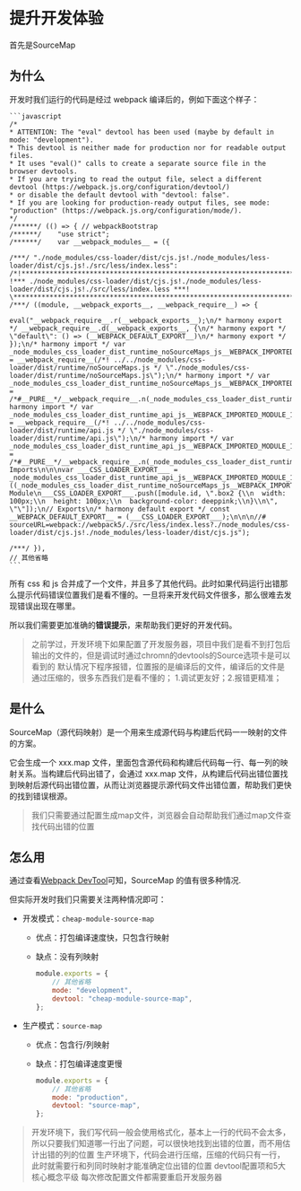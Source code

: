 # 提升开发体验

首先是SourceMap

## 为什么

开发时我们运行的代码是经过 webpack 编译后的，例如下面这个样子：

    ```javascript
    /*
    * ATTENTION: The "eval" devtool has been used (maybe by default in mode: "development").
    * This devtool is neither made for production nor for readable output files.
    * It uses "eval()" calls to create a separate source file in the browser devtools.
    * If you are trying to read the output file, select a different devtool (https://webpack.js.org/configuration/devtool/)
    * or disable the default devtool with "devtool: false".
    * If you are looking for production-ready output files, see mode: "production" (https://webpack.js.org/configuration/mode/).
    */
    /******/ (() => { // webpackBootstrap
    /******/ 	"use strict";
    /******/ 	var __webpack_modules__ = ({

    /***/ "./node_modules/css-loader/dist/cjs.js!./node_modules/less-loader/dist/cjs.js!./src/less/index.less":
    /*!**********************************************************************************************************!*\
    !*** ./node_modules/css-loader/dist/cjs.js!./node_modules/less-loader/dist/cjs.js!./src/less/index.less ***!
    \**********************************************************************************************************/
    /***/ ((module, __webpack_exports__, __webpack_require__) => {

    eval("__webpack_require__.r(__webpack_exports__);\n/* harmony export */ __webpack_require__.d(__webpack_exports__, {\n/* harmony export */   \"default\": () => (__WEBPACK_DEFAULT_EXPORT__)\n/* harmony export */ });\n/* harmony import */ var _node_modules_css_loader_dist_runtime_noSourceMaps_js__WEBPACK_IMPORTED_MODULE_0__ = __webpack_require__(/*! ../../node_modules/css-loader/dist/runtime/noSourceMaps.js */ \"./node_modules/css-loader/dist/runtime/noSourceMaps.js\");\n/* harmony import */ var _node_modules_css_loader_dist_runtime_noSourceMaps_js__WEBPACK_IMPORTED_MODULE_0___default = /*#__PURE__*/__webpack_require__.n(_node_modules_css_loader_dist_runtime_noSourceMaps_js__WEBPACK_IMPORTED_MODULE_0__);\n/* harmony import */ var _node_modules_css_loader_dist_runtime_api_js__WEBPACK_IMPORTED_MODULE_1__ = __webpack_require__(/*! ../../node_modules/css-loader/dist/runtime/api.js */ \"./node_modules/css-loader/dist/runtime/api.js\");\n/* harmony import */ var _node_modules_css_loader_dist_runtime_api_js__WEBPACK_IMPORTED_MODULE_1___default = /*#__PURE__*/__webpack_require__.n(_node_modules_css_loader_dist_runtime_api_js__WEBPACK_IMPORTED_MODULE_1__);\n// Imports\n\n\nvar ___CSS_LOADER_EXPORT___ = _node_modules_css_loader_dist_runtime_api_js__WEBPACK_IMPORTED_MODULE_1___default()((_node_modules_css_loader_dist_runtime_noSourceMaps_js__WEBPACK_IMPORTED_MODULE_0___default()));\n// Module\n___CSS_LOADER_EXPORT___.push([module.id, \".box2 {\\n  width: 100px;\\n  height: 100px;\\n  background-color: deeppink;\\n}\\n\", \"\"]);\n// Exports\n/* harmony default export */ const __WEBPACK_DEFAULT_EXPORT__ = (___CSS_LOADER_EXPORT___);\n\n\n//# sourceURL=webpack://webpack5/./src/less/index.less?./node_modules/css-loader/dist/cjs.js!./node_modules/less-loader/dist/cjs.js");

    /***/ }),
    // 其他省略
    ```

所有 css 和 js 合并成了一个文件，并且多了其他代码。此时如果代码运行出错那么提示代码错误位置我们是看不懂的。一旦将来开发代码文件很多，那么很难去发现错误出现在哪里。

所以我们需要更加准确的**错误提示**，来帮助我们更好的开发代码。

> 之前学过，开发环境下如果配置了开发服务器，项目中我们是看不到打包后输出的文件的，但是调试时通过chromn的devtools的Source选项卡是可以看到的
> 默认情况下程序报错，位置报的是编译后的文件，编译后的文件是通过压缩的，很多东西我们是看不懂的；
> 1.调试更友好；2.报错更精准；

## 是什么

SourceMap（源代码映射）是一个用来生成源代码与构建后代码一一映射的文件的方案。

它会生成一个 xxx.map 文件，里面包含源代码和构建后代码每一行、每一列的映射关系。当构建后代码出错了，会通过 xxx.map 文件，从构建后代码出错位置找到映射后源代码出错位置，从而让浏览器提示源代码文件出错位置，帮助我们更快的找到错误根源。

> 我们只需要通过配置生成map文件，浏览器会自动帮助我们通过map文件查找代码出错的位置

## 怎么用

通过查看[Webpack DevTool](https://webpack.docschina.org/configuration/devtool/)可知，SourceMap 的值有很多种情况.

但实际开发时我们只需要关注两种情况即可：

- 开发模式：`cheap-module-source-map`
    - 优点：打包编译速度快，只包含行映射
    - 缺点：没有列映射

        ```javascript
        module.exports = {
            // 其他省略
            mode: "development",
            devtool: "cheap-module-source-map",
        };
        ```

- 生产模式：`source-map`
    - 优点：包含行/列映射
    - 缺点：打包编译速度更慢

        ```javascript
        module.exports = {
            // 其他省略
            mode: "production",
            devtool: "source-map",
        };
        ```

> 开发环境下，我们写代码一般会使用格式化，基本上一行的代码不会太多，所以只要我们知道哪一行出了问题，可以很快地找到出错的位置，而不用估计出错的列的位置
> 生产环境下，代码会进行压缩，压缩的代码只有一行，此时就需要行和列同时映射才能准确定位出错的位置
> devtool配置项和5大核心概念平级
> 每次修改配置文件都需要重启开发服务器
